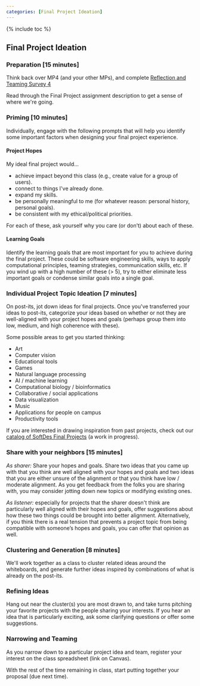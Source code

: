 ```yaml
---
categories: [Final Project Ideation]
---
```


{% include toc %}

## Final Project Ideation

### Preparation [15 minutes]

Think back over MP4 (and your other MPs), and complete [Reflection and Teaming Survey 4](https://goo.gl/forms/LJxYekmhCsw2j5h32)

Read through the Final Project assignment description to get a sense of where we're going.


### Priming [10 minutes]
Individually, engage with the following prompts that will help you identify some important factors when designing your final project experience.

#### Project Hopes
My ideal final project would...
* achieve impact beyond this class (e.g., create value for a group of users).
* connect to things I've already done.
* expand my skills.
* be personally meaningful to me (for whatever reason: personal history, personal goals).
* be consistent with my ethical/political priorities.

For each of these, ask yourself why you care (or don’t) about each of these.

#### Learning Goals
Identify the learning goals that are most important for you to achieve during the final project.  These could be software engineering skills, ways to apply computational principles, teaming strategies, communication skills, etc.  If you wind up with a high number of these (> 5), try to either eliminate less important goals or condense similar goals into a single goal.

### Individual Project Topic Ideation [7 minutes]
On post-its, jot down ideas for final projects.  Once you've transferred your ideas to post-its, categorize your ideas based on whether or not they are well-aligned with your project hopes and goals (perhaps group them into low, medium, and high coherence with these).

Some possible areas to get you started thinking:
* Art
* Computer vision
* Educational tools
* Games
* Natural language processing
* AI / machine learning
* Computational biology / bioinformatics
* Collaborative / social applications
* Data visualization
* Music
* Applications for people on campus
* Productivity tools


If you are interested in drawing inspiration from past projects, check out our [catalog of SoftDes Final Projects](https://docs.google.com/document/d/1cCEmrdajFPfXq-dxgS1S9IGY_k22eKGnDXYAvqlmw7E/edit?usp=sharing)  (a work in progress).

### Share with your neighbors [15 minutes]

*As sharer:* Share your hopes and goals.  Share two ideas that you came up with that you think are well aligned with your hopes and goals and two ideas that you are either unsure of the alignment or that you think have low / moderate alignment.  As you get feedback from the folks you are sharing with, you may consider jotting down new topics or modifying existing ones.

*As listener:* especially for projects that the sharer doesn't think are particularly well aligned with their hopes and goals, offer suggestions about how these two things could be brought into better alignment.  Alternatively, if you think there is a real tension that prevents a project topic from being compatible with someone’s hopes and goals, you can offer that opinion as well.

### Clustering and Generation [8 minutes]

We'll work together as a class to cluster related ideas around the whiteboards, and generate further ideas inspired by combinations of what is already on the post-its.


### Refining Ideas 

Hang out near the cluster(s) you are most drawn to, and take turns pitching your favorite projects with the people sharing your interests. If you hear an idea that is particularly exciting, ask some clarifying questions or offer some suggestions.

### Narrowing and Teaming

As you narrow down to a particular project idea and team, register your interest on the class spreadsheet (link on Canvas).

With the rest of the time remaining in class, start putting together your proposal (due next time).
